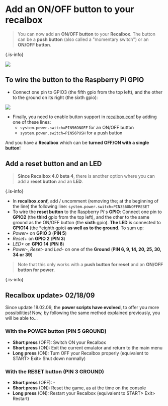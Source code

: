 # Add an ON/OFF button to your recalbox


>You can now add an **ON/OFF button** to your **Recalbox**. The button can be a **push button** \(also called a "momentary switch"\) or an **ON/OFF button**.
>
{.is-info}

![](https://gblobscdn.gitbook.com/assets%2F-LdKTX4ollh_G72-pO8z%2F-MJH8jdcYQLsGJvtswtn%2F-MJHA_HOg9wBtC_agqnR%2Fadd-a-start-stop-button-to-your-recalbox-en-recalboxrecalbox-os.jpg?alt=media&token=bccf6ecf-3c7e-4008-bba0-9dbb427910ab)

## To wire the button to the Raspberry Pi GPIO

* Connect one pin to GPIO3 \(the fifth gpio from the top left\), and the other to the ground on its right \(the sixth gpio\):

![](https://gblobscdn.gitbook.com/assets%2F-LdKTX4ollh_G72-pO8z%2F-MJH8jdcYQLsGJvtswtn%2F-MJHBikcKEvyxKFdtUAG%2FRaspberry%20Pi%2040-pin%20GPIO%20Layout.png?alt=media&token=49f0c74e-433e-40fb-81ca-06cec2f2efb7)

* Finally, you need to enable button support in [recalbox.conf](/basic-manual/getting-started/the-recalbox.conf-file) by adding one of these lines:
  * `system.power.switch=PIN56ONOFF` for an ON/OFF button
  * `system.power.switch=PIN56PUSH` for a push button

And you have a **Recalbox** which can be **turned OFF/ON with a single button**!

## Add a reset button and an LED​


>**Since Recalbox 4.0 beta 4**, there is another option where you can add a **reset button** and an **LED**.
>
{.is-info}

* In **recalbox.conf,** add / uncomment \(removing the; at the beginning of the line\) the following line: `system.power.switch=PIN356ONOFFRESET`​
* To wire the **reset button** to the Raspberry Pi's **GPIO**: Connect one pin to **GPIO2** \(the **third** gpio from the top left\), and the other to the same ground as the ON/OFF button \(the **sixth** gpio\). **The LED** is connected to **GPIO14** \(the \*eighth gpio\) **as well as to the ground.**  To sum up:
* _Power+_ on **GPIO 3** \(**PIN 5**\)
* _Reset+_ on **GPIO 2** \(**PIN 3**\)
* _LED+_ on **GPIO 14** \(**PIN 8**\)
* _Power-_, _Reset-_ and _Led-_ on one of the **Ground** \(**PIN 6, 9, 14, 20, 25, 30, 34 or 39**\)


>Note that this only works with a **push button for reset** and an **ON/OFF button for power.**
>
{.is-info}

## Recalbox update&gt; 02/18/09

Since update 18.02.09, the **power scripts have evolved**, to offer you more possibilities! Now, by following the same method explained previously, you will be able to... 

### With the POWER button \(PIN 5 GROUND\)

* **Short press** \(OFF\): Switch ON your Recalbox
* **Short press** \(ON\): Exit the current emulator and return to the main menu
* **Long press** \(ON\): Turn OFF your Recalbox properly \(equivalent to START&gt; Exit&gt; Shut down normally\) 

### With the RESET button \(PIN 3 GROUND\)

* **Short press** \(OFF\): -
* **Short press** \(ON\): Reset the game, as at the time on the console
* **Long press** \(ON\): Restart your Recalbox \(equivalent to START&gt; Exit&gt; Restart\)

